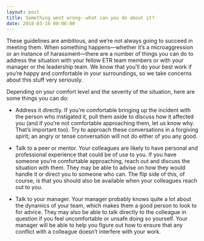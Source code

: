 ```yaml
---
layout: post
title: Something went wrong--what can you do about it?
date: 2018-03-16 00:06:00
---
```


These guidelines are ambitious, and we’re not always going to succeed in meeting them. When something happens—whether it’s a microaggression or an instance of harassment—there are a number of things you can do to address the situation with your fellow ETR team members or with your manager or the leadership team. We know that you’ll do your best work if you’re happy and comfortable in your surroundings, so we take concerns about this stuff very seriously. 

Depending on your comfort level and the severity of the situation, here are some things you can do:

* Address it directly. If you’re comfortable bringing up the incident with the person who instigated it, pull them aside to discuss how it affected you (and if you’re not comfortable approaching them, let us know why. That’s important too). Try to approach these conversations in a forgiving spirit; an angry or tense conversation will not do either of you any good. 

* Talk to a peer or mentor. Your colleagues are likely to have personal and professional experience that could be of use to you. If you have someone you’re comfortable approaching, reach out and discuss the situation with them. They may be able to advise on how they would handle it or direct you to someone who can. The flip side of this, of course, is that you should also be available when your colleagues reach out to you.

* Talk to your manager. Your manager probably knows quite a lot about the dynamics of your team, which makes them a good person to look to for advice. They may also be able to talk directly to the colleague in question if you feel uncomfortable or unsafe doing so yourself. Your manager will be able to help you figure out how to ensure that any conflict with a colleague doesn’t interfere with your work.
